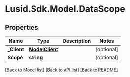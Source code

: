 # Lusid.Sdk.Model.DataScope

## Properties

Name | Type | Description | Notes
------------ | ------------- | ------------- | -------------
**_Client** | [**ModelClient**](ModelClient.md) |  | [optional] 
**Scope** | **string** |  | [optional] 

[[Back to Model list]](../README.md#documentation-for-models) [[Back to API list]](../README.md#documentation-for-api-endpoints) [[Back to README]](../README.md)

